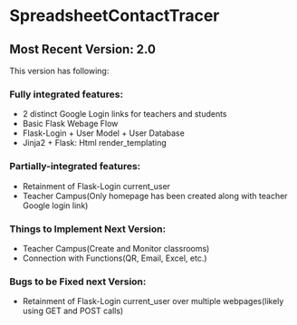 # SpreadsheetContactTracer

## Most Recent Version: 2.0
This version has following:

### Fully integrated features:
* 2 distinct Google Login links for teachers and students
* Basic Flask Webage Flow
* Flask-Login + User Model + User Database
* Jinja2 + Flask: Html render_templating

### Partially-integrated features:
* Retainment of Flask-Login current_user
* Teacher Campus(Only homepage has been created along with teacher Google login link)

### Things to Implement Next Version:
* Teacher Campus(Create and Monitor classrooms)
* Connection with Functions(QR, Email, Excel, etc.)

### Bugs to be Fixed next Version:
* Retainment of Flask-Login current_user over multiple webpages(likely using GET and POST calls)
